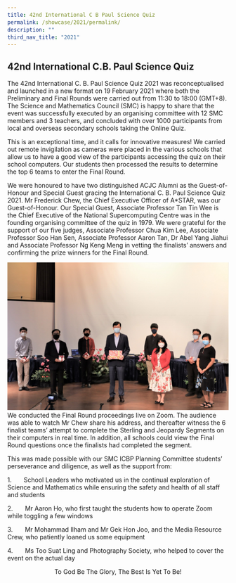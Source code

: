 ```yaml
---
title: 42nd International C B Paul Science Quiz
permalink: /showcase/2021/permalink/
description: ""
third_nav_title: "2021"
---
```

## </center> 42nd International C.B. Paul Science Quiz </center>

The 42nd International C. B. Paul Science Quiz 2021 was reconceptualised and launched in a new format on 19 February 2021 where both the Preliminary and Final Rounds were carried out from 11:30 to 18:00 (GMT+8). The Science and Mathematics Council (SMC) is happy to share that the event was successfully executed by an organising committee with 12 SMC members and 3 teachers, and concluded with over 1000 participants from local and overseas secondary schools taking the Online Quiz.

This is an exceptional time, and it calls for innovative measures! We carried out remote invigilation as cameras were placed in the various schools that allow us to have a good view of the participants accessing the quiz on their school computers. Our students then processed the results to determine the top 6 teams to enter the Final Round.

We were honoured to have two distinguished ACJC Alumni as the Guest-of-Honour and Special Guest gracing the International C. B. Paul Science Quiz 2021. Mr Frederick Chew, the Chief Executive Officer of A\*STAR, was our Guest-of-Honour. Our Special Guest, Associate Professor Tan Tin Wee is the Chief Executive of the National Supercomputing Centre was in the founding organising committee of the quiz in 1979. We were grateful for the support of our five judges, Associate Professor Chua Kim Lee, Associate Professor Soo Han Sen, Associate Professor Aaron Tan, Dr Abel Yang Jiahui and Associate Professor Ng Keng Meng in vetting the finalists’ answers and confirming the prize winners for the Final Round.

![](/images/ICBP%202021%20GOH%20SG%20Judges.jpeg)
We conducted the Final Round proceedings live on Zoom. The audience was able to watch Mr Chew share his address, and thereafter witness the 6 finalist teams’ attempt to complete the Sterling and Jeopardy Segments on their computers in real time. In addition, all schools could view the Final Round questions once the finalists had completed the segment.

This was made possible with our SMC ICBP Planning Committee students’ perseverance and diligence, as well as the support from:

  

1.       School Leaders who motivated us in the continual exploration of Science and Mathematics while ensuring the safety and health of all staff and students

  

2.       Mr Aaron Ho, who first taught the students how to operate Zoom while toggling a few windows

  

3.       Mr Mohammad Ilham and Mr Gek Hon Joo, and the Media Resource Crew, who patiently loaned us some equipment

  

4.       Ms Too Suat Ling and Photography Society, who helped to cover the event on the actual day

  

<center>To God Be The Glory, The Best Is Yet To Be!<center>